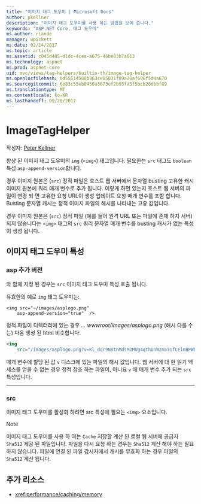 ```yaml
---
title: "이미지 태그 도우미 | Microsoft Docs"
author: pkellner
description: "이미지 태그 도우미를 사용 하는 방법을 보여 줍니다."
keywords: "ASP.NET Core, 태그 도우미"
ms.author: riande
manager: wpickett
ms.date: 02/14/2017
ms.topic: article
ms.assetid: c045d485-d1dc-4cea-a675-46be83b7a013
ms.technology: aspnet
ms.prod: aspnet-core
uid: mvc/views/tag-helpers/builtin-th/image-tag-helper
ms.openlocfilehash: 0d55514508b963ce05031f89a20af696f5d4a670
ms.sourcegitcommit: 6e83c55eb0450a3073ef2b95fa5f5bcb20dbbf89
ms.translationtype: MT
ms.contentlocale: ko-KR
ms.lasthandoff: 09/28/2017
---
```

# <a name="imagetaghelper"></a>ImageTagHelper

작성자: [Peter Kellner](http://peterkellner.net) 

향상 된 이미지 태그 도우미의 `img` (`<img>`) 태그입니다. 필요한는 `src` 태그도 `boolean` 특성 `asp-append-version`합니다.

경우 이미지 원본은 (`src`) 정적 파일은 호스트 웹 서버에서 문자열 busting 고유한 캐시 이미지 원본에 쿼리 매개 변수로 추가 됩니다. 이렇게 하면 있는지 호스트 웹 서버의 파일이 변경 되 면 고유한 요청 URL이 생성 업데이트 요청 매개 변수를 포함 합니다. Busting 문자열 캐시는 정적 이미지 파일의 해시를 나타내는 고유 값입니다.

경우 이미지 원본은 (`src`) 정적 파일 (예를 들어 원격 URL 또는 파일에 존재 하지 서버) 되지 않습니다는 `<img>` 태그의 `src` 쿼리 문자열 매개 변수를 busting 캐시가 없는 특성이 생성 됩니다.

## <a name="image-tag-helper-attributes"></a>이미지 태그 도우미 특성


### <a name="asp-append-version"></a>asp 추가 버전

와 함께 지정 된 경우는 `src` 이미지 태그 도우미 특성 호출 됩니다.

유효한의 예로 `img` 태그 도우미는:

```cshtml
<img src="~/images/asplogo.png" 
    asp-append-version="true"  />
```

정적 파일이 디렉터리에 있는 경우 *... wwwroot/images/asplogo.png* (해시 다를 수는) 다음 생성 된 html 비슷합니다.

```html
<img 
    src="/images/asplogo.png?v=Kl_dqr9NVtnMdsM2MUg4qthUnWZm5T1fCEimBPWDNgM"/>
```

매개 변수에 할당 된 값 `v` 디스크에 있는 파일의 해시 값입니다. 웹 서버에 대 한 읽기 액세스를 얻을 수 없는 경우 정적 참조 하는 파일이, 아니요 `v` 에 매개 변수 추가 되는 `src` 특성입니다.

- - -

### <a name="src"></a>src

이미지 태그 도우미를 활성화 하려면 src 특성에 필요는 `<img>` 요소입니다. 

> [!NOTE]
> 이미지 태그 도우미를 사용 하 여는 `Cache` 저장할 계산 된 로컬 웹 서버에 공급자 `Sha512` 제공 된 파일입니다. 파일을 다시 요청 하는 경우는 `Sha512` 계산 해야 하는 필요 하지 않습니다. 파일에 연결 된 파일 감시자에서 캐시를 무효화 하는 경우 파일의 `Sha512` 계산 됩니다.

## <a name="additional-resources"></a>추가 리소스

* <xref:performance/caching/memory>
